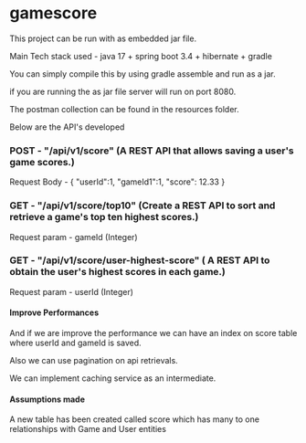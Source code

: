 # gamescore

This project can be run with as embedded jar file.

Main Tech stack used - java 17 + spring boot 3.4 + hibernate + gradle

You can simply compile this by using gradle assemble and run as a  jar.

if you are running the as jar file server will run on port 8080.

The postman collection can be found in the resources folder.

Below are the API's developed

### POST - "/api/v1/score" (A REST API that allows saving a user's game scores.)
Request Body - {
"userId":1,
"gameId1":1,
"score": 12.33
}

### GET - "/api/v1/score/top10" (Create a REST API to sort and retrieve a game's top ten highest scores.)
Request param - gameId (Integer)

### GET - "/api/v1/score/user-highest-score" ( A REST API to obtain the user's highest scores in each game.)
Request param - userId (Integer)

####  Improve Performances
And if we are improve the performance we can have an index on score table where userId and gameId is saved. 

Also we can use pagination on api retrievals.

We can implement caching service as an intermediate.

#### Assumptions made

A new table has been created called score which has many to one relationships with Game and User entities 
